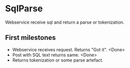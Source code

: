 # SqlParse

Webservice receive sql and return a parse or tokenization.

## First milestones

* Webservice receives request. Returns "Got it". \<Done\>
* Post with SQL text returns same. \<Done\>
* Returns tokenization or some parse artefact.